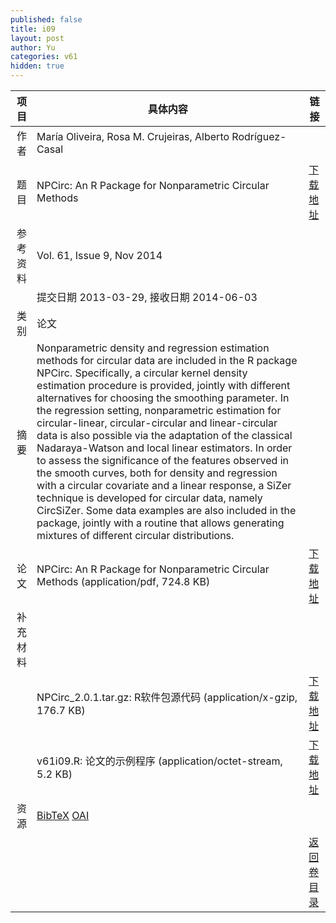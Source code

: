 ```yaml
---
published: false
title: i09
layout: post
author: Yu
categories: v61
hidden: true
---
```


| 项目 | 具体内容 | 链接 |
|---:|---|---|
| 作者 | María Oliveira, Rosa M. Crujeiras, Alberto Rodríguez-Casal| |
| 题目 |NPCirc: An R Package for Nonparametric Circular Methods | [下载地址](http://www.jstatsoft.org/v61/i09/paper) |
| 参考资料 |Vol. 61, Issue 9, Nov 2014 | |
| | 提交日期 2013-03-29, 接收日期 2014-06-03| | 
| 类别 | 论文| |
| 摘要 | Nonparametric density and regression estimation methods for circular data are included in the R package NPCirc. Specifically, a circular kernel density estimation procedure is provided, jointly with different alternatives for choosing the smoothing parameter. In the regression setting, nonparametric estimation for circular-linear, circular-circular and linear-circular data is also possible via the adaptation of the classical Nadaraya-Watson and local linear estimators. In order to assess the significance of the features observed in the smooth curves, both for density and regression with a circular covariate and a linear response, a SiZer technique is developed for circular data, namely CircSiZer. Some data examples are also included in the package, jointly with a routine that allows generating mixtures of different circular distributions.| |
| 论文 | NPCirc: An R Package for Nonparametric Circular Methods  (application/pdf, 724.8 KB)| [下载地址](http://www.jstatsoft.org/v61/i09/paper) |
| 补充材料 | | |
| |NPCirc_2.0.1.tar.gz: R软件包源代码  (application/x-gzip, 176.7 KB)|  [下载地址](http://www.jstatsoft.org/v61/i09/supp/1) |
| |v61i09.R:            论文的示例程序  (application/octet-stream, 5.2 KB)|  [下载地址](http://www.jstatsoft.org/v61/i09/supp/2) |
| 资源 | [BibTeX](http://www.jstatsoft.org/v61/i09/bibtex) [OAI](http://www.jstatsoft.org/oai?verb=GetRecord&identifier=oai.jstatsoft/v61/i09&prefix=oai_dc)| |
| |  | [返回卷目录]({{site.baseurl}}/volume/v61.html) |